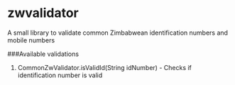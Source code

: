 # zwvalidator
A small library to validate common Zimbabwean identification numbers and mobile numbers

###Available validations

1. CommonZwValidator.isValidId(String idNumber) - Checks if identification number is valid